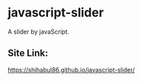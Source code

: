 # javascript-slider
A slider by javaScript.
## Site Link:
https://shihabul86.github.io/javascript-slider/
